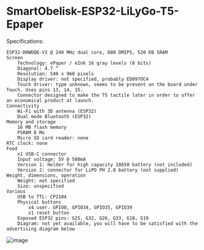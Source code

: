 # SmartObelisk-ESP32-LiLyGo-T5-Epaper
Specifications:

    ESP32-D0WDQ6-V3 @ 240 MHz dual core, 600 DMIPS, 520 KB SRAM
    Screen
        Technology: ePaper / eInk 16 gray levels (8 bits)
        Diagonal: 4.7 “
        Resolution: 540 x 960 pixels
        Display driver: not specified, probably ED097OC4
        Touch driver: type unknown, seems to be present on the board under Touch. Uses pins 13, 14, 15.   
        Connector designed to make the T5 tactile later in order to offer an economical product at launch.
    Connectivity
        Wi-Fi with 3D antenna (ESP32)
        Dual mode Bluetooth (ESP32)
    Memory and storage
        16 MB flash memory
        PSRAM 8 Mo
        Micro SD card reader: none
    RTC clock: none
    Food
        x1 USB-C connector
        Input voltage: 5V @ 500mA
        Version 1: Holder for high capacity 18650 battery (not included)
        Version 2: connector for LiPO PH 2.0 battery (not supplied)
    Weight, dimensions, operation
        Weight: not specified
        Size: unspecified
    Various
        USB to TTL: CP2104
        Physical buttons
            x4 user. GPIO0, GPIO34, GPIO35, GPIO39
            x1 reset button
        Exposed ESP32 pins: G25, G32, G26, G33, G18, G19
        Diagram: not yet available, you will have to be satisfied with the advertising diagram below

![image](https://user-images.githubusercontent.com/31878095/113471007-5998b380-947b-11eb-9842-8eaf1bbdeb9a.png)
